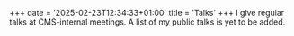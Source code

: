 +++
date = '2025-02-23T12:34:33+01:00'
title = 'Talks'
+++
I give regular talks at CMS-internal meetings.
A list of my public talks is yet to be added.
